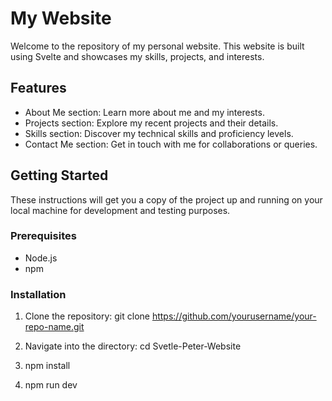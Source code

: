 # My Website

Welcome to the repository of my personal website. This website is built using Svelte and showcases my skills, projects, and interests.

## Features

- About Me section: Learn more about me and my interests.
- Projects section: Explore my recent projects and their details.
- Skills section: Discover my technical skills and proficiency levels.
- Contact Me section: Get in touch with me for collaborations or queries.

## Getting Started

These instructions will get you a copy of the project up and running on your local machine for development and testing purposes.

### Prerequisites

- Node.js
- npm

### Installation

1. Clone the repository:
git clone https://github.com/yourusername/your-repo-name.git
2. Navigate into the directory:
 cd Svetle-Peter-Website

3. npm install

4. npm run dev
